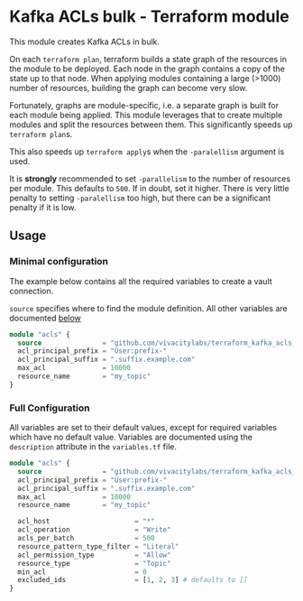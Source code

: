 # Kafka ACLs bulk - Terraform module

This module creates Kafka ACLs in bulk.

On each `terraform plan`, terraform builds a state graph of the resources in the module to be deployed.
Each node in the graph contains a copy of the state up to that node.
When applying modules containing a large (>1000) number of resources, building the graph can become very slow.

Fortunately, graphs are module-specific, i.e. a separate graph is built for each module being applied.
This module leverages that to create multiple modules and split the resources between them.
This significantly speeds up `terraform plan`s.

This also speeds up `terraform apply`s when the `-paralellism` argument is used.

It is **strongly** recommended to set `-parallelism` to the number of resources per module. This defaults to `500`.
If in doubt, set it higher.
There is very little penalty to setting `-paralellism` too high, but there can be a significant penalty if it is low.

## Usage

### Minimal configuration

The example below contains all the required variables to create a vault connection.

`source` specifies where to find the module definition. All other variables are documented [below](#full-configuration)

```terraform
module "acls" {
  source               = "github.com/vivacitylabs/terraform_kafka_acls_bulk?ref=v0.1.0"
  acl_principal_prefix = "User:prefix-"
  acl_principal_suffix = ".suffix.example.com"
  max_acl              = 10000
  resource_name        = "my_topic"
}
```

### Full Configuration

All variables are set to their default values, except for required variables which have no default value.
Variables are documented using the `description` attribute in the `variables.tf` file.

```terraform
module "acls" {
  source               = "github.com/vivacitylabs/terraform_kafka_acls_bulk?ref=v0.1.0"
  acl_principal_prefix = "User:prefix-"
  acl_principal_suffix = ".suffix.example.com"
  max_acl              = 10000
  resource_name        = "my_topic"

  acl_host                     = "*"
  acl_operation                = "Write"
  acls_per_batch               = 500
  resource_pattern_type_filter = "Literal"
  acl_permission_type          = "Allow"
  resource_type                = "Topic"
  min_acl                      = 0
  excluded_ids                 = [1, 2, 3] # defaults to []
}
```

[//]: # (### Advanced Configuration)
